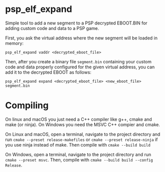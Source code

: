 # psp_elf_expand
Simple tool to add a new segment to a PSP decrypted EBOOT.BIN for adding custom code and data to a PSP game.

First, you ask the virtual address where the new segment will be loaded in memory:

`psp_elf_expand vaddr <decrypted_eboot_file>`

Then, after you create a binary file `segment.bin` containing your custom code and data properly configured for the given virtual address, you can add it to the decrypted EBOOT as follows:

`psp_elf_expand expand <decrypted_eboot_file> <new_eboot_file> segment.bin`

# Compiling

On linux and macOS you just need a C++ compiler like g++, cmake and make (or ninja). On Windows you need the MSVC C++ compier and cmake.

On Linux and macOS, open a terminal, navigate to the project directory and run `cmake --preset release-makefiles` or `cmake --preset release-ninja` if you use ninja instead of make. Then compile with `cmake --build build`

On Windows, open a terminal, navigate to the project directory and run `cmake --preset msvc`. Then, compile with `cmake --build build --config Release`.
